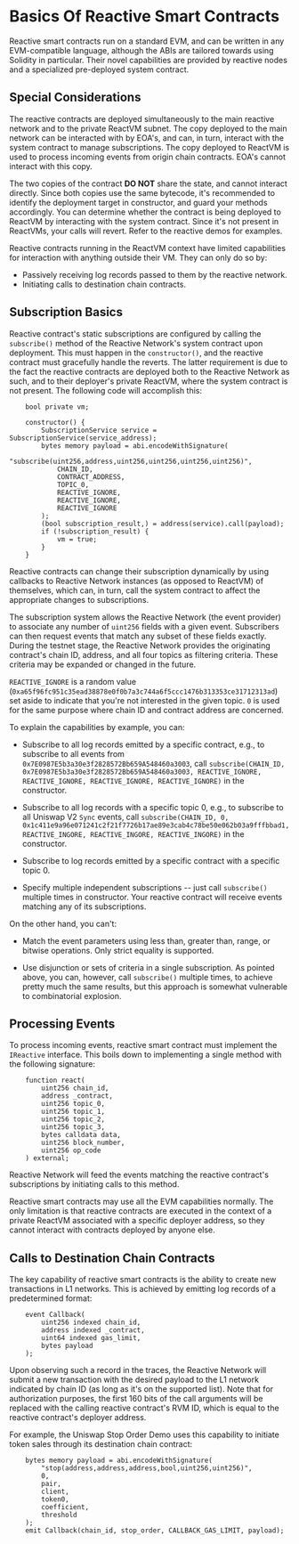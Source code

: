 # Basics Of Reactive Smart Contracts

Reactive smart contracts run on a standard EVM, and can be written in any EVM-compatible language, although
the ABIs are tailored towards using Solidity in particular. Their novel capabilities are provided by reactive
nodes and a specialized pre-deployed system contract.

## Special Considerations

The reactive contracts are deployed simultaneously to the main reactive network and to the private ReactVM subnet.
The copy deployed to the main network can be interacted with by EOA's, and can, in turn, interact with the system
contract to manage subscriptions. The copy deployed to ReactVM is used to process incoming events from origin chain
contracts. EOA's cannot interact with this copy.

The two copies of the contract **DO NOT** share the state, and cannot interact directly. Since both copies use
the same bytecode, it's recommended to identify the deployment target in constructor, and guard your methods
accordingly. You can determine whether the contract is being deployed to ReactVM by interacting with the system
contract. Since it's not present in ReactVMs, your calls will revert. Refer to the reactive demos for examples.

Reactive contracts running in the ReactVM context have limited capabilities for interaction with anything outside
their VM. They can only do so by:

* Passively receiving log records passed to them by the reactive network.
* Initiating calls to destination chain contracts.

## Subscription Basics

Reactive contract's static subscriptions are configured by calling the `subscribe()` method of the Reactive Network's
system contract upon deployment. This must happen in the `constructor()`, and the reactive contract must gracefully
handle the reverts. The latter requirement is due to the fact the reactive contracts are deployed both to the Reactive
Network as such, and to their deployer's private ReactVM, where the system contract is not present. The following code
will accomplish this:

```
    bool private vm;

    constructor() {
        SubscriptionService service = SubscriptionService(service_address);
        bytes memory payload = abi.encodeWithSignature(
            "subscribe(uint256,address,uint256,uint256,uint256,uint256)",
            CHAIN_ID,
            CONTRACT_ADDRESS,
            TOPIC_0,
            REACTIVE_IGNORE,
            REACTIVE_IGNORE,
            REACTIVE_IGNORE
        );
        (bool subscription_result,) = address(service).call(payload);
        if (!subscription_result) {
            vm = true;
        }
    }
```

Reactive contracts can change their subscription dynamically by using callbacks to Reactive Network instances (as
opposed to ReactVM) of themselves, which can, in turn, call the system contract to affect the appropriate changes to
subscriptions.

The subscription system allows the Reactive Network (the event provider) to associate any number of `uint256` fields
with a given event. Subscribers can then request events that match any subset of these fields exactly. During the testnet
stage, the Reactive Network provides the originating contract's chain ID, address, and all four topics as filtering
criteria. These criteria may be expanded or changed in the future.

`REACTIVE_IGNORE` is a random value (`0xa65f96fc951c35ead38878e0f0b7a3c744a6f5ccc1476b313353ce31712313ad`) set aside to
indicate that you're not interested in the given topic. `0` is used for the same purpose where chain ID and contract
address are concerned.

To explain the capabilities by example, you can:

* Subscribe to all log records emitted by a specific contract, e.g., to subscribe to all events
  from `0x7E0987E5b3a30e3f2828572Bb659A548460a3003`, call `subscribe(CHAIN_ID, 0x7E0987E5b3a30e3f2828572Bb659A548460a3003,
REACTIVE_IGNORE, REACTIVE_IGNORE, REACTIVE_IGNORE, REACTIVE_IGNORE)` in the constructor.

* Subscribe to all log records with a specific topic 0, e.g., to subscribe to all Uniswap V2 `Sync` events, call
`subscribe(CHAIN_ID, 0, 0x1c411e9a96e071241c2f21f7726b17ae89e3cab4c78be50e062b03a9fffbbad1, REACTIVE_INGORE,
REACTIVE_INGORE, REACTIVE_INGORE)` in the constructor.

* Subscribe to log records emitted by a specific contract with a specific topic 0.

* Specify multiple independent subscriptions -- just call `subscribe()` multiple times in constructor. Your reactive
  contract will receive events matching any of its subscriptions.

On the other hand, you can't:

* Match the event parameters using less than, greater than, range, or bitwise operations. Only strict equality is
  supported.

* Use disjunction or sets of criteria in a single subscription. As pointed above, you can, however, call `subscribe()`
  multiple times, to achieve pretty much the same results, but this approach is somewhat vulnerable to combinatorial
  explosion.

## Processing Events

To process incoming events, reactive smart contract must implement the `IReactive` interface. This boils down to
implementing a single method with the following signature:

```
    function react(
        uint256 chain_id,
        address _contract,
        uint256 topic_0,
        uint256 topic_1,
        uint256 topic_2,
        uint256 topic_3,
        bytes calldata data,
        uint256 block_number,
        uint256 op_code
    ) external;
```

Reactive Network will feed the events matching the reactive contract's subscriptions by initiating calls to this method.

Reactive smart contracts may use all the EVM capabilities normally. The only limitation is that reactive contracts are
executed in the context of a private ReactVM associated with a specific deployer address, so they cannot interact with
contracts deployed by anyone else.

## Calls to Destination Chain Contracts

The key capability of reactive smart contracts is the ability to create new transactions in L1 networks. This is
achieved by emitting log records of a predetermined format:

```
    event Callback(
        uint256 indexed chain_id,
        address indexed _contract,
        uint64 indexed gas_limit,
        bytes payload
    );
```

Upon observing such a record in the traces, the Reactive Network will submit a new transaction with the desired payload
to the L1 network indicated by chain ID (as long as it's on the supported list). Note that for authorization purposes,
the first 160 bits of the call arguments will be replaced with the calling reactive contract's RVM ID, which is equal to
the reactive contract's deployer address.

For example, the Uniswap Stop Order Demo uses this capability to initiate token sales through its destination chain
contract:

```
    bytes memory payload = abi.encodeWithSignature(
        "stop(address,address,address,bool,uint256,uint256)",
        0,
        pair,
        client,
        token0,
        coefficient,
        threshold
    );
    emit Callback(chain_id, stop_order, CALLBACK_GAS_LIMIT, payload);
```
